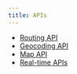 ```yaml
---
title: APIs
---
```


* [Routing API](./1-routing-api/)
* [Geocoding API](./2-geocoding-api/)
* [Map API](./3-map-api/)
* [Real-time APIs](./4-realtime-api/)



